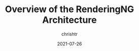 ---
author: chrishtr
date: 2021-07-26
permalink: false
publisher: chromiumdev
tags:
  - user-agents
  - engines
  - rendering
target_url: https://developer.chrome.com/blog/renderingng-architecture/
title: Overview of the RenderingNG Architecture
---
